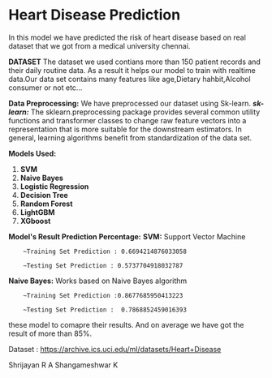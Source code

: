 # Heart Disease Prediction

In this model we have predicted the risk of heart disease based on real dataset that we got from a medical university chennai.

**DATASET**
  The dataset we used contians more than 150 patient records and their daily routine data.
  As a result it helps  our model to train with realtime data.Our data set contains many features like age,Dietary hahbit,Alcohol consumer or not etc...
  
 **Data Preprocessing:**
    We have preprocessed our dataset using Sk-learn.
    ***sk-learn:***
          The sklearn.preprocessing package provides several common utility functions and transformer classes to change raw feature vectors into a representation that       is more suitable for the downstream estimators. In general, learning algorithms benefit from standardization of the data set.
          
**Models Used:**          
          
1. **SVM**
2. **Naive Bayes**
3. **Logistic Regression**
4. **Decision Tree**
5. **Random Forest**
6. **LightGBM**
7. **XGboost**

**Model's Result Prediction Percentage:**
**SVM:**
    Support Vector Machine
    
        ~Training Set Prediction : 0.6694214876033058
        
        ~Testing Set Prediction : 0.5737704918032787
    
**Naive Bayes:**
    Works based on Naive Bayes algorithm
    
        ~Training Set Prediction :0.8677685950413223
        
        ~Testing Set Prediction :  0.7868852459016393
    
these model to comapre their results. And on average we have got the result of more than 85%.



Dataset : https://archive.ics.uci.edu/ml/datasets/Heart+Disease



Shrijayan R A 
Shangameshwar K

